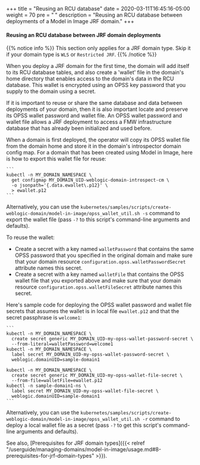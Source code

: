 +++
title = "Reusing an RCU database"
date = 2020-03-11T16:45:16-05:00
weight = 70
pre = "<b> </b>"
description = "Reusing an RCU database between deployments of a Model in Image JRF domain."
+++

#### Reusing an RCU database between JRF domain deployments

{{% notice info %}} This section only applies for a JRF domain type. Skip it if your domain type is `WLS` or `Restricted JRF`.
{{% /notice %}}

When you deploy a JRF domain for the first time, the domain will add itself to its RCU database tables, and also create a 'wallet' file in the domain's home directory that enables access to the domain's data in the RCU database. This wallet is encrypted using an OPSS key password that you supply to the domain using a secret.

If it is important to reuse or share the same database and data between deployments of your domain, then it is also important locate and preserve its OPSS wallet password and wallet file. An OPSS wallet password and wallet file allows a JRF deployment to access a FMW infrastructure database that has already been initialized and used before.

When a domain is first deployed, the operator will copy its OPSS wallet file from the domain home and store it in the domain's introspector domain config map. For a domain that has been created using Model in Image, here is how to export this wallet file for reuse:

    ```
    kubectl -n MY_DOMAIN_NAMESPACE \
      get configmap MY_DOMAIN_UID-weblogic-domain-introspect-cm \
      -o jsonpath='{.data.ewallet\.p12}' \
      > ewallet.p12
    ```

Alternatively, you can use the `kubernetes/samples/scripts/create-weblogic-domain/model-in-image/opss_wallet_util.sh -s` command to export the wallet file (pass `-?` to this script's command-line arguments and defaults).

To reuse the wallet:
  - Create a secret with a key named `walletPassword` that contains the same OPSS password that you specified in the original domain and make sure that your domain resource `configuration.opss.walletPasswordSecret` attribute names this secret.
  - Create a secret with a key named `walletFile` that contains the OPSS wallet file that you exported above and make sure that your domain resource `configuration.opss.walletFileSecret` attribute names this secret.

Here's sample code for deploying the OPSS wallet password and wallet file secrets that assumes the wallet is in local file `ewallet.p12` and that the secret passphrase is `welcome1`:

    ```
    kubectl -n MY_DOMAIN_NAMESPACE \
      create secret generic MY_DOMAIN_UID-my-opss-wallet-password-secret \
      --from-literal=walletPassword=welcome1
    kubectl -n MY_DOMAIN_NAMESPACE \
      label secret MY_DOMAIN_UID-my-opss-wallet-password-secret \
      weblogic.domainUID=sample-domain1

    kubectl -n MY_DOMAIN_NAMESPACE \
      create secret generic MY_DOMAIN_UID-my-opss-wallet-file-secret \
      --from-file=walletFile=ewallet.p12
    kubectl -n sample-domain1-ns \
      label secret MY_DOMAIN_UID-my-opss-wallet-file-secret \
      weblogic.domainUID=sample-domain1
    ```

Alternatively, you can use the `kubernetes/samples/scripts/create-weblogic-domain/model-in-image/opss_wallet_util.sh -r` command to deploy a local wallet file as a secret (pass `-?` to get this script's command-line arguments and defaults).

See also, [Prerequisites for JRF domain types]({{< relref "/userguide/managing-domains/model-in-image/usage.md#8-prerequisites-for-jrf-domain-types" >}}).
